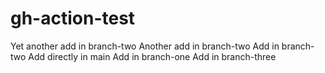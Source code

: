 # gh-action-test
Yet another add in branch-two
Another add in branch-two
Add in branch-two
Add directly in main
Add in branch-one
Add in branch-three

